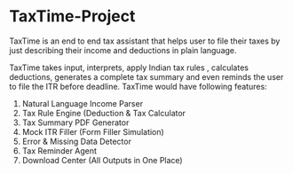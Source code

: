 # TaxTime-Project
TaxTime is an end to end tax assistant that helps user to file their taxes by just describing their income and deductions in plain language.   

TaxTime takes input, interprets, apply Indian tax rules , calculates deductions, generates a complete tax summary  and even reminds the user to file the ITR before deadline.
 TaxTime would have following features:
1. Natural Language Income Parser
2. Tax Rule Engine (Deduction & Tax Calculator
3. Tax Summary PDF Generator
4. Mock ITR Filler (Form Filler Simulation)
5. Error & Missing Data Detector
6. Tax Reminder Agent 
7. Download Center (All Outputs in One Place)
